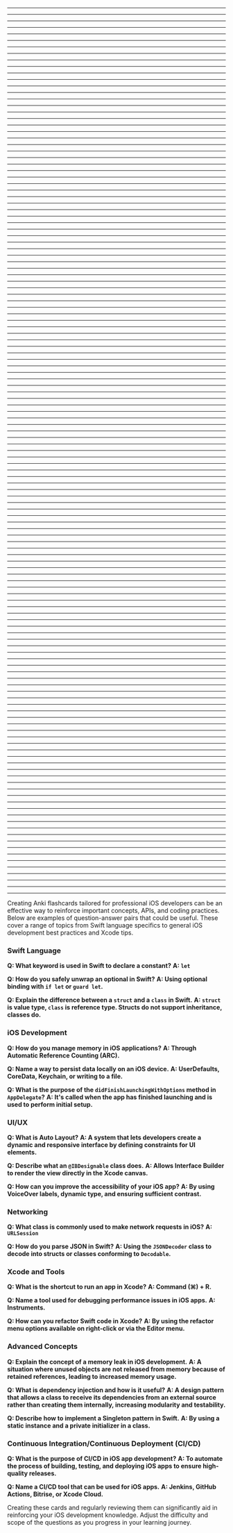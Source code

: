 _______



_____
_____
_____
_____
_____
_____
_____
_____
_____
_____
_____
_____
_____
_____
_____
_____
_____
_____
_____
_____
_____
_____
_____
_____
_____
_____
_____
_____
_____
_____
_____
_____
_____
_____
_____
_____
_____
_____
_____
_____
_____
_____
_____
_____
_____
_____
_____
_____
_____
_____
_____
_____
_____
_____
_____
_____
_____
_____
_____
_____
_____
_____
_____
_____
_____
_____
_____
_____
_____
_____
_____
_____
_____
_____
_____
_____
_____
_____
_____
_____
_____
_____
_____
_____
_____
_____
_____
_____
_____
_____
_____
_____
_____
_____
_____
_____
_____
_____
_____
_____
_____
_____
_____
_____
_____
_____
_____
_____
_____
_____
_____
_____
_____
_____
_____
_____
_____
_____
_____
_____
_____
_____
_____
_____
_____
_____
_____
_____
_____
_____
_____
_____
_____
_____
_____
_____

Creating Anki flashcards tailored for professional iOS developers can be an effective way to reinforce important concepts, APIs, and coding practices. Below are examples of question-answer pairs that could be useful. These cover a range of topics from Swift language specifics to general iOS development best practices and Xcode tips.

### Swift Language

**Q: What keyword is used in Swift to declare a constant?** **A: `let`**

**Q: How do you safely unwrap an optional in Swift?** **A: Using optional binding with `if let` or `guard let`.**

**Q: Explain the difference between a `struct` and a `class` in Swift.** **A: `struct` is value type, `class` is reference type. Structs do not support inheritance, classes do.**

### iOS Development

**Q: How do you manage memory in iOS applications?** **A: Through Automatic Reference Counting (ARC).**

**Q: Name a way to persist data locally on an iOS device.** **A: UserDefaults, CoreData, Keychain, or writing to a file.**

**Q: What is the purpose of the `didFinishLaunchingWithOptions` method in `AppDelegate`?** **A: It's called when the app has finished launching and is used to perform initial setup.**

### UI/UX

**Q: What is Auto Layout?** **A: A system that lets developers create a dynamic and responsive interface by defining constraints for UI elements.**

**Q: Describe what an `@IBDesignable` class does.** **A: Allows Interface Builder to render the view directly in the Xcode canvas.**

**Q: How can you improve the accessibility of your iOS app?** **A: By using VoiceOver labels, dynamic type, and ensuring sufficient contrast.**

### Networking

**Q: What class is commonly used to make network requests in iOS?** **A: `URLSession`**

**Q: How do you parse JSON in Swift?** **A: Using the `JSONDecoder` class to decode into structs or classes conforming to `Decodable`.**

### Xcode and Tools

**Q: What is the shortcut to run an app in Xcode?** **A: Command (⌘) + R.**

**Q: Name a tool used for debugging performance issues in iOS apps.** **A: Instruments.**

**Q: How can you refactor Swift code in Xcode?** **A: By using the refactor menu options available on right-click or via the Editor menu.**

### Advanced Concepts

**Q: Explain the concept of a memory leak in iOS development.** **A: A situation where unused objects are not released from memory because of retained references, leading to increased memory usage.**

**Q: What is dependency injection and how is it useful?** **A: A design pattern that allows a class to receive its dependencies from an external source rather than creating them internally, increasing modularity and testability.**

**Q: Describe how to implement a Singleton pattern in Swift.** **A: By using a static instance and a private initializer in a class.**

### Continuous Integration/Continuous Deployment (CI/CD)

**Q: What is the purpose of CI/CD in iOS app development?** **A: To automate the process of building, testing, and deploying iOS apps to ensure high-quality releases.**

**Q: Name a CI/CD tool that can be used for iOS apps.** **A: Jenkins, GitHub Actions, Bitrise, or Xcode Cloud.**

Creating these cards and regularly reviewing them can significantly aid in reinforcing your iOS development knowledge. Adjust the difficulty and scope of the questions as you progress in your learning journey.

